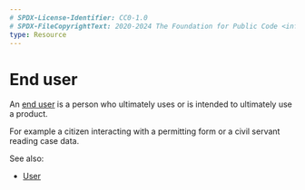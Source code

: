 ```yaml
---
# SPDX-License-Identifier: CC0-1.0
# SPDX-FileCopyrightText: 2020-2024 The Foundation for Public Code <info@publiccode.net>
type: Resource
---
```


# End user

An [end user](https://en.wikipedia.org/wiki/End_user) is a person who ultimately uses or is intended to ultimately use a product.

For example a citizen interacting with a permitting form or a civil servant reading case data.

See also:

* [User](user-definition.md)
